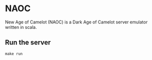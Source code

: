 # NAOC
New Age of Camelot (NAOC) is a Dark Age of Camelot server emulator written in scala.

## Run the server
```
make run
```
